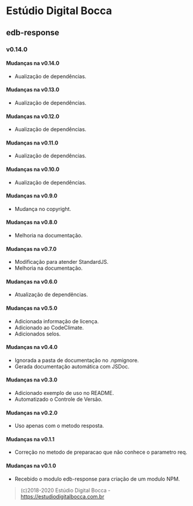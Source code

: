# Estúdio Digital Bocca

## edb-response

### v0.14.0

#### Mudanças na v0.14.0

- Aualização de dependências.

#### Mudanças na v0.13.0

- Aualização de dependências.

#### Mudanças na v0.12.0

- Aualização de dependências.

#### Mudanças na v0.11.0

- Aualização de dependências.

#### Mudanças na v0.10.0

- Aualização de dependências.

#### Mudanças na v0.9.0

- Mudança no copyright.

#### Mudanças na v0.8.0

- Melhoria na documentação.

#### Mudanças na v0.7.0

- Modificação para atender StandardJS.
- Melhoria na documentação.

#### Mudanças na v0.6.0

- Atualização de dependências.

#### Mudanças na v0.5.0

- Adicionada informação de licença.
- Adicionado ao CodeClimate.
- Adicionados selos.

#### Mudanças na v0.4.0

- Ignorada a pasta de documentação no .npmignore.
- Gerada documentação automática com JSDoc.

#### Mudanças na v0.3.0

- Adicionado exemplo de uso no README.
- Automatizado o Controle de Versão.

#### Mudanças na v0.2.0

- Uso apenas com o metodo resposta.

#### Mudanças na v0.1.1

- Correção no metodo de preparacao que não conhece o parametro req.

#### Mudanças na v0.1.0

- Recebido o modulo edb-response para criação de um modulo NPM.

> (c)2018-2020 Estúdio Digital Bocca - <https://estudiodigitalbocca.com.br>
